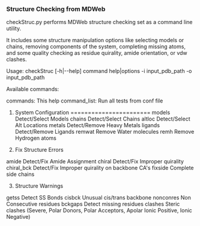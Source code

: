 ### Structure Checking from MDWeb

checkStruc.py performs MDWeb structure checking set as a command line
utility.

It includes some structure manipulation options like selecting models or chains,
removing components of the system, completing missing atoms, and some quality
checking as residue quirality, amide orientation, or vdw clashes.

Usage:  checkStruc [-h|--help] command help|options 
                   -i input_pdb_path -o input_pdb_path

Available commands:

commands:  This help
command_list:      Run all tests from conf file

1. System Configuration 
=======================
models     Detect/Select Models
chains     Detect/Select Chains 
altloc     Detect/Select Alt Locations 
metals     Detect/Remove Heavy Metals
ligands    Detect/Remove Ligands 
remwat     Remove Water molecules
remh       Remove Hydrogen atoms 

2. Fix Structure Errors

amide      Detect/Fix Amide Assignment
chiral     Detect/Fix Improper quirality
chiral_bck Detect/Fix Improper quirality on backbone CA's
fixside    Complete side chains 

3. Structure Warnings

getss      Detect SS Bonds 
cisbck     Unusual cis/trans backbone 
nonconres  Non Consecutive residues 
bckgaps    Detect missing residues
clashes    Steric clashes (Severe, Polar Donors, Polar Acceptors, Apolar
           Ionic Positive, Ionic Negative)
